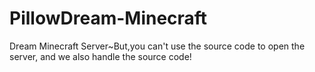 # PillowDream-Minecraft
Dream Minecraft Server~But,you can't use the source code to open the server, and we also handle the source code!
